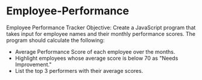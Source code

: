 # Employee-Performance
Employee Performance Tracker
Objective:
Create a JavaScript program that takes input for employee names and their monthly performance scores. The program should calculate the following:

  -  Average Performance Score of each employee over the months.
  -  Highlight employees whose average score is below 70 as "Needs Improvement."
 -   List the top 3 performers with their average scores.
